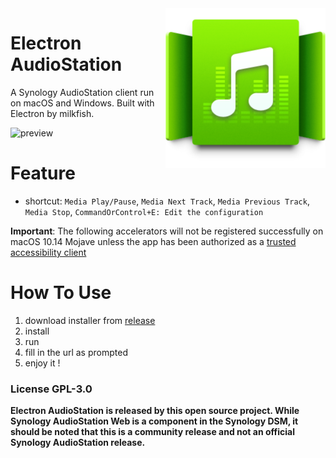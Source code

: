 <img src="assets/icon.png" alt="logo" height="256" align="right" />

# Electron AudioStation

A Synology AudioStation client run on macOS and Windows. Built with Electron by milkfish. 

![preview](https://user-images.githubusercontent.com/6388562/64693419-d34c0380-d4c9-11e9-90e8-1fdc0d778c36.png)

# Feature
- shortcut: `Media Play/Pause`, `Media Next Track`, `Media Previous Track`, `Media Stop`, `CommandOrControl+E: Edit the configuration`

**Important**: The following accelerators will not be registered successfully on macOS 10.14 Mojave unless the app has been authorized as a [trusted accessibility client](https://developer.apple.com/library/archive/documentation/Accessibility/Conceptual/AccessibilityMacOSX/OSXAXTestingApps.html)

# How To Use
1. download installer from [release](https://github.com/sdjnmxd/electron-audiostation/releases)
2. install
3. run
4. fill in the url as prompted
5. enjoy it !

### License GPL-3.0

**Electron AudioStation is released by this open source project. While Synology AudioStation Web is a component in the Synology DSM, it should be noted that this is a community release and not an official Synology AudioStation release.**
